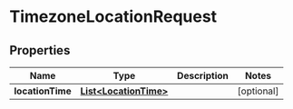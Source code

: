 
# TimezoneLocationRequest

## Properties
Name | Type | Description | Notes
------------ | ------------- | ------------- | -------------
**locationTime** | [**List&lt;LocationTime&gt;**](LocationTime.md) |  |  [optional]




